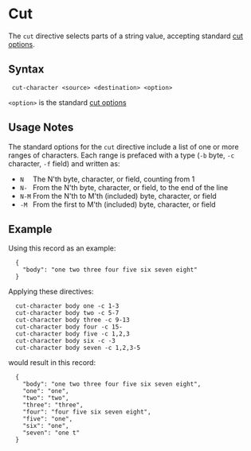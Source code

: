 # Cut

The `cut` directive selects parts of a string value, accepting standard [cut
options](http://man7.org/linux/man-pages/man1/cut.1.html).

## Syntax

```
 cut-character <source> <destination> <option>
```

`<option>` is the standard [cut options](http://man7.org/linux/man-pages/man1/cut.1.html)

## Usage Notes

The standard options for the `cut` directive include a list of one or more ranges of characters.
Each range is prefaced with a type (`-b` byte, `-c` character, `-f` field) and written as:

* `N  ` The N'th byte, character, or field, counting from 1
* `N- ` From the N'th byte, character, or field, to the end of the line
* `N-M` From the N'th to M'th (included) byte, character, or field
* `-M ` From the first to M'th (included) byte, character, or field


## Example

Using this record as an example:

```
  {
    "body": "one two three four five six seven eight"
  }
```

Applying these directives:

```
  cut-character body one -c 1-3
  cut-character body two -c 5-7
  cut-character body three -c 9-13
  cut-character body four -c 15-
  cut-character body five -c 1,2,3
  cut-character body six -c -3
  cut-character body seven -c 1,2,3-5
```

would result in this record:

```
  {
    "body": "one two three four five six seven eight",
    "one": "one",
    "two": "two",
    "three": "three",
    "four": "four five six seven eight",
    "five": "one",
    "six": "one",
    "seven": "one t"
  }
```
